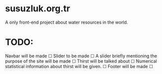 # susuzluk.org.tr
A only front-end project about water resources in the world.

# TODO:

Navbar will be made ☐
Slider to be made ☐
A slider briefly mentioning the purpose of the site will be made ☐
Thirst will be talked about ☐
Numerical statistical information about thirst will be given. ☐
Footer will be made ☐
